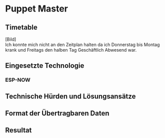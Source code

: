 # Puppet Master  

## Timetable  
[Bild]  
Ich konnte mich nicht an den Zeitplan halten da ich Donnerstag bis Montag krank und Freitags den halben Tag Geschäftlich Abwesend war.  

## Eingesetzte Technologie  
### ESP-NOW  

## Technische Hürden und Lösungsansätze  

## Format der Übertragbaren Daten  

## Resultat  